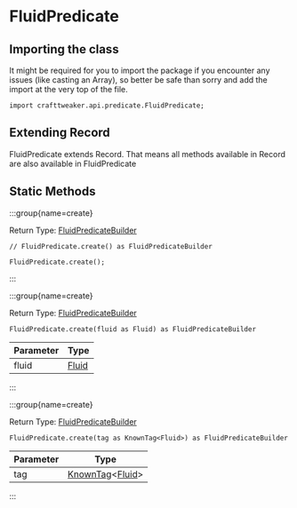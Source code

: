 # FluidPredicate

## Importing the class

It might be required for you to import the package if you encounter any issues (like casting an Array), so better be safe than sorry and add the import at the very top of the file.
```zenscript
import crafttweaker.api.predicate.FluidPredicate;
```


## Extending Record

FluidPredicate extends Record. That means all methods available in Record are also available in FluidPredicate

## Static Methods

:::group{name=create}

Return Type: [FluidPredicateBuilder](/vanilla/api/predicate/builder/FluidPredicateBuilder)

```zenscript
// FluidPredicate.create() as FluidPredicateBuilder

FluidPredicate.create();
```

:::

:::group{name=create}

Return Type: [FluidPredicateBuilder](/vanilla/api/predicate/builder/FluidPredicateBuilder)

```zenscript
FluidPredicate.create(fluid as Fluid) as FluidPredicateBuilder
```

| Parameter |               Type                |
|-----------|-----------------------------------|
| fluid     | [Fluid](/vanilla/api/fluid/Fluid) |


:::

:::group{name=create}

Return Type: [FluidPredicateBuilder](/vanilla/api/predicate/builder/FluidPredicateBuilder)

```zenscript
FluidPredicate.create(tag as KnownTag<Fluid>) as FluidPredicateBuilder
```

| Parameter |                                        Type                                         |
|-----------|-------------------------------------------------------------------------------------|
| tag       | [KnownTag](/vanilla/api/tag/type/KnownTag)&lt;[Fluid](/vanilla/api/fluid/Fluid)&gt; |


:::

